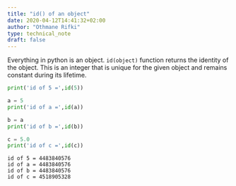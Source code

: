```yaml
---
title: "id() of an object"
date: 2020-04-12T14:41:32+02:00
author: "Othmane Rifki"
type: technical_note
draft: false
---
```

Everything in python is an object. `id(object)` function returns the identity of the object. This is an integer that is unique for the given object and remains constant during its lifetime.


```python
print('id of 5 =',id(5))

a = 5
print('id of a =',id(a))

b = a
print('id of b =',id(b))

c = 5.0
print('id of c =',id(c))
```

    id of 5 = 4483840576
    id of a = 4483840576
    id of b = 4483840576
    id of c = 4518905328

